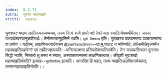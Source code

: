 ```yaml
---
index:  8.2.71
sutra:  भुवश्च महाव्याहृतेः
vritti:  nyasa
---
```


भुवःशब्दः षष्ठ्य तप्रतिरूपकमव्ययम्, तस्य नित्यं रुत्वे प्राप्ते पक्षे रेफो यता स्यादित्येवमर्थमिदम्। चकार उभयथेत्यस्यानुकर्षणार्थः। तेनोत्तरत्रानुवृत्तिर्न भवति।
`भुवो विश्वस्य` इति। मूशब्दस्य षष्ठ्यन्तस्य पञ्चम्यन्तस्य वा प्रयोगः। यद्येवम्, लाक्षणिकत्वादेवास्य झ्र्`लाक्षणिकत्वादिनास्य`--प्रा.मु.पाठःट न भविष्यति, तत्किमेन्निवृत्त्यर्थेन महाव्याहृतिग्रहणेन? एवं तर्ह्येतज्ज्ञापयति--अनित्यलक्षणा प्रतिपदोक्तपरिभाषेति। तेन क्रापयतीत्यतर पुगागमः सिद्धो भवति, नित्यत्वे तु तस्य न स्यात्, अस्याकारान्तस्य लाक्षणिकत्वात्।
कीदृशी भुवःशब्दो महाव्याहृतिर्भवति? इत्याह--`भुवसित्येतत्` इत्यादि। अन्तरिक्षं हि महत्, तस्य व्याहृतिःउउक्तितर्यस्मात्; तस्मान्महाव्याहृतिर्भवति।।

